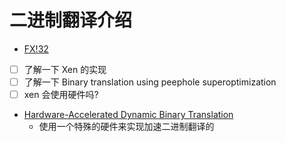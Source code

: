 # 二进制翻译介绍

- [FX!32](http://www-leland.stanford.edu/class/cs343/resources/fx32.pdf)
- [ ] 了解一下 Xen 的实现
- [ ] 了解一下 Binary translation using peephole superoptimization
- [ ] xen 会使用硬件吗?
- [Hardware-Accelerated Dynamic Binary Translation](https://ieeexplore.ieee.org/stamp/stamp.jsp?tp=&arnumber=7927147)
  - 使用一个特殊的硬件来实现加速二进制翻译的
